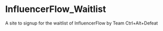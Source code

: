 # InfluencerFlow_Waitlist
A site to signup for the waitlist of InfluencerFlow by Team Ctrl+Alt+Defeat
